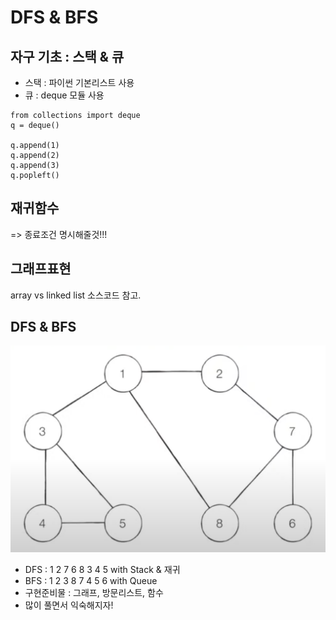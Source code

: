 # DFS & BFS

## 자구 기초 : 스택 & 큐
- 스택 : 파이썬 기본리스트 사용
- 큐 : deque 모듈 사용
```
from collections import deque
q = deque()

q.append(1)
q.append(2)
q.append(3)
q.popleft()
```

## 재귀함수
=> 종료조건 명시해줄것!!!  

## 그래프표현
array vs linked list 소스코드 참고.  

## DFS & BFS
![그래프](./그래프.png)
- DFS : 1 2 7 6 8 3 4 5 with Stack & 재귀
- BFS : 1 2 3 8 7 4 5 6 with Queue
- 구현준비물 : 그래프, 방문리스트, 함수
- 많이 풀면서 익숙해지자!